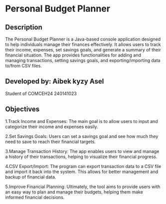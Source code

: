 # Personal Budget Planner
## Description
The Personal Budget Planner is a Java-based console application designed to help individuals manage their finances effectively. It allows users to track their income, expenses, set savings goals, and generate a summary of their financial situation. The app provides functionalities for adding and managing transactions, setting savings goals, and exporting/importing data to/from CSV files.

## Developed by: Aibek kyzy Asel
Student of COMCEH24 
240141023
## Objectives
1.Track Income and Expenses: The main goal is to allow users to input and categorize their income and expenses easily.

2.Set Savings Goals: Users can set a savings goal and see how much they need to save to reach their financial targets.

3.Manage Transaction History: The app enables users to view and manage a history of their transactions, helping to visualize their financial progress.

4.CSV Export/Import: The program can export transaction data to a CSV file and import it back into the system. This allows for better management and backup of financial data.

5.Improve Financial Planning: Ultimately, the tool aims to provide users with an easy way to plan and manage their budgets, helping them make informed financial decisions.
